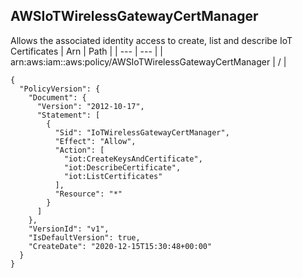 
## AWSIoTWirelessGatewayCertManager
Allows the associated identity access to create, list and describe IoT Certificates
| Arn | Path |
| --- | --- |
| arn:aws:iam::aws:policy/AWSIoTWirelessGatewayCertManager | / |
```
{
  "PolicyVersion": {
    "Document": {
      "Version": "2012-10-17",
      "Statement": [
        {
          "Sid": "IoTWirelessGatewayCertManager",
          "Effect": "Allow",
          "Action": [
            "iot:CreateKeysAndCertificate",
            "iot:DescribeCertificate",
            "iot:ListCertificates"
          ],
          "Resource": "*"
        }
      ]
    },
    "VersionId": "v1",
    "IsDefaultVersion": true,
    "CreateDate": "2020-12-15T15:30:48+00:00"
  }
}
```
